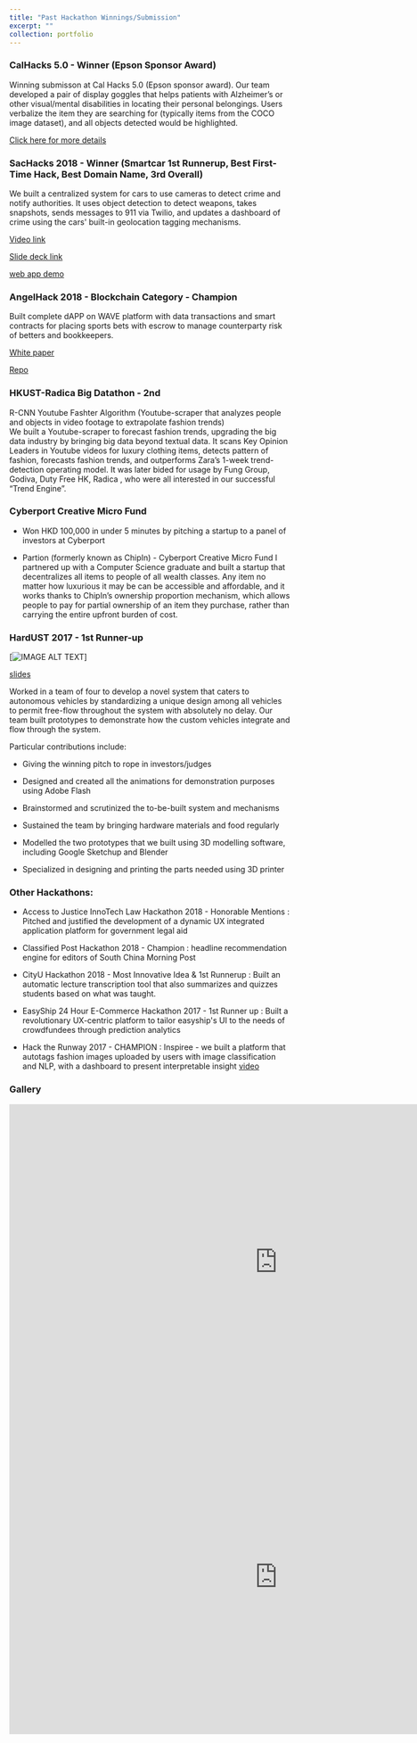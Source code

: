 ```yaml
---
title: "Past Hackathon Winnings/Submission"
excerpt: ""
collection: portfolio
---
```


### CalHacks 5.0 - Winner (Epson Sponsor Award)

Winning submisson at Cal Hacks 5.0 (Epson sponsor award). Our team developed a pair of display goggles that helps patients with Alzheimer’s or other visual/mental disabilities in locating their personal belongings. Users verbalize the item they are searching for (typically items from the COCO image dataset), and all objects detected would be highlighted.

[Click here for more details](http://siddharthadatta.ml/portfolio/1memorypalace/)


### SacHacks 2018 - Winner (Smartcar 1st Runnerup, Best First-Time Hack, Best Domain Name, 3rd Overall)

We built a centralized system for cars to use cameras to detect crime and notify authorities. It uses object detection to detect weapons, takes snapshots, sends messages to 911 via Twilio, and updates a dashboard of crime using the cars' built-in geolocation tagging mechanisms.

[Video link](https://drive.google.com/file/d/1EOl4VYuxbt7_6Gz5KzhhcyGd_sdb3nG6/view?fbclid=IwAR1IgvE1oLZFLLLfAUU1ePDtXjmmFULMciBeDlq23GcWMTbaXXktjjsEGO0)

[Slide deck link](https://drive.google.com/file/d/18XjwReayYjx8WDMM-l4k_HvLPWb57gW5/view?fbclid=IwAR16UxXIYthOsgbZGkYapLnIUXhxG3KFrVRW3TQDVHsx3eN_LOPMrSKTo2c)

[web app demo](https://sachacks.herokuapp.com/)


### AngelHack 2018 - Blockchain Category - Champion

Built complete dAPP on WAVE platform with data transactions and smart contracts for placing sports bets with escrow to manage counterparty risk of betters and bookkeepers.

[White paper](https://drive.google.com/file/d/1lNZARdv3UEm0INMGR9ZE7nWuXHoadkhV/view?usp=sharing)

[Repo](https://github.com/s-datta/Betz)

### HKUST-Radica Big Datathon - 2nd
R-CNN Youtube Fashter Algorithm (Youtube-scraper that analyzes people and objects in video footage to extrapolate fashion trends)                                                                                                                                            
We built a Youtube-scraper to forecast fashion trends, upgrading the big data industry by bringing big data beyond textual data. It scans Key Opinion Leaders in Youtube videos for luxury clothing items, detects pattern of fashion, forecasts fashion trends, and outperforms Zara’s 1-week trend-detection operating model. It was later bided for usage by Fung Group, Godiva, Duty Free HK, Radica , who were all interested in our successful “Trend Engine”. 

### Cyberport Creative Micro Fund
* Won HKD 100,000 in under 5 minutes by pitching a startup to a panel of investors at Cyberport

* Partion (formerly known as ChipIn) - Cyberport Creative Micro Fund
I partnered up with a Computer Science graduate and built a startup that decentralizes all items to people of all wealth classes. Any item no matter how luxurious it may be can be accessible and affordable, and it works thanks to ChipIn’s ownership proportion mechanism, which allows people to pay for partial ownership of an item they purchase, rather than carrying the entire upfront burden of cost. 


### HardUST 2017 - 1st Runner-up

[![IMAGE ALT TEXT](/images/hardust.PNG)]

[slides](https://drive.google.com/open?id=1DfZt8cOhycLQdB9WmDl4T1E5TgJzKKpOepQafnsH5sU)

Worked in a team of four to develop a novel system that caters to autonomous vehicles by standardizing a unique design among all vehicles to permit free-flow throughout the system with absolutely no delay. Our team built prototypes to demonstrate how the custom vehicles integrate and flow through the system.

Particular contributions include:

- Giving the winning pitch to rope in investors/judges

- Designed and created all the animations for demonstration purposes using Adobe Flash

- Brainstormed and scrutinized the to-be-built system and mechanisms

- Sustained the team by bringing hardware materials and food regularly

- Modelled the two prototypes that we built using 3D modelling software, including Google Sketchup and Blender

- Specialized in designing and printing the parts needed using 3D printer


### Other Hackathons:

* Access to Justice InnoTech Law Hackathon 2018 - Honorable Mentions : Pitched and justified the development of a dynamic UX integrated application platform for government legal aid

* Classified Post Hackathon 2018 - Champion : headline recommendation engine for editors of South China Morning Post

* CityU Hackathon 2018 - Most Innovative Idea & 1st Runnerup : Built an automatic lecture transcription tool that also summarizes and quizzes students based on what was taught.

* EasyShip 24 Hour E-Commerce Hackathon 2017 - 1st Runner up : Built a revolutionary UX-centric platform to tailor easyship's UI to the needs of crowdfundees through prediction analytics

* Hack the Runway 2017 - CHAMPION : Inspiree - we built a platform that autotags fashion images uploaded by users with image classification and NLP, with a dashboard to present interpretable insight [video](https://www.youtube.com/watch?v=0t6zcJpMtqo)

### Gallery

<iframe src="https://hkustconnect-my.sharepoint.com/personal/sdatta_connect_ust_hk/_layouts/15/Doc.aspx?sourcedoc={f272216e-d008-4f20-a1a8-b57e4228926d}&amp;action=embedview&amp;wdAr=1.7777777777777777" width="962px" height="565px" frameborder="0">This is an embedded <a target="_blank" href="https://office.com">Microsoft Office</a> presentation, powered by <a target="_blank" href="https://office.com/webapps">Office</a>.</iframe>

<iframe src="https://hkustconnect-my.sharepoint.com/:p:/g/personal/sdatta_connect_ust_hk/_layouts/15/Doc.aspx?sourcedoc={EW4hcvII0CBPoai1fkIokm0BegZX9M0GfMQxRhf1uvJHKQ?e=myexYD}&amp;action=embedview&amp;wdAr=1.7777777777777777" width="962px" height="565px" frameborder="0">This is an embedded <a target="_blank" href="https://office.com">Microsoft Office</a> presentation, powered by <a target="_blank" href="https://office.com/webapps">Office</a>.</iframe>


